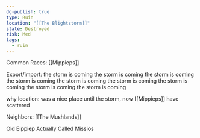 ```yaml
---
dg-publish: true
type: Ruin
location: "[[The Blightstorm]]"
state: Destroyed
risk: Med
tags:
  - ruin
---
```

Common Races: [[Mippieps]]

Export/import: the storm is coming the storm is coming the storm is coming the storm is coming the storm is coming the storm is coming the storm is coming the storm is coming the storm is coming

why location: was a nice place until the storm, now [[Mippieps]] have scattered

Neighbors: [[The Mushlands]]

Old Eippiep 
Actually Called Missios